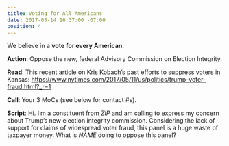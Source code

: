 ```yaml
---
title: Voting for All Americans
date: 2017-05-14 16:37:00 -07:00
position: 4
---
```


We believe in a **vote for every American**.

**Action**: Oppose the new, federal Advisory Commission on Election Integrity. 

**Read**: This recent article on Kris Kobach’s past efforts to suppress voters in Kansas: 
[https://www.nytimes.com/2017/05/11/us/politics/trump-voter-fraud.html?_r=1
](https://www.nytimes.com/2017/05/11/us/politics/trump-voter-fraud.html?_r=1)

**Call**: Your 3 MoCs (see below for contact #s).

**Script**: Hi. I’m a constituent from _ZIP_ and am calling to express my concern about Trump’s new election integrity commission. Considering the lack of support for claims of widespread voter fraud, this panel is a huge waste of taxpayer money. What is _NAME_ doing to oppose this panel?